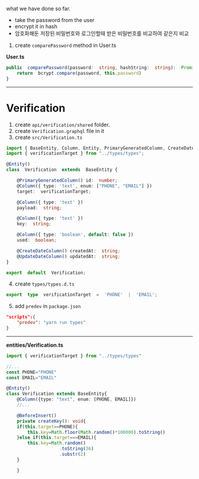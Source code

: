 what we have done so far.
- take the password from the user
- encrypt it in hash
- 암호화해둔 저장된 비밀번호와 로그인할때 받은 비밀번호를 비교하여 같은지 비교

1. create `comparePassword` method in User.ts

**User.ts**
```typescript
public  comparePassword(password:  string, hashString:  string):  Promise<boolean> {
	return  bcrypt.compare(password, this.password)
}
```
-------------------
# Verification
1. create `api/verification/shared` folder.
2. create `Verification.graphql` file in it
3. create `src/Verification.ts`

```typescript
import { BaseEntity, Column, Entity, PrimaryGeneratedColumn, CreateDateColumn, UpdateDateColumn } from  'typeorm';
import { verificationTarget } from "../types/types";

@Entity()
class  Verification  extends  BaseEntity {

	@PrimaryGeneratedColumn() id:  number;
	@Column({ type: 'text', enum: ["PHONE", "EMAIL"] })
	target:  verificationTarget;

	@Column({ type: 'text' })
	payload:  string;

	@Column({ type: 'text' })
	key:  string;

	@Column({ type: 'boolean', default: false })
	used:  boolean;

	@CreateDateColumn() createdAt:  string;
	@UpdateDateColumn() updatedAt:  string;
}

export  default  Verification;
```

4. create `types/types.d.ts`
```typescript
export  type  verificationTarget  =  'PHONE'  |  'EMAIL';
```

5. add `predev` in `package.json`
```json
"scripts":{
	"predev": "yarn run types"
}
```

-----------
**entities/Verification.ts**
```typescript
import { verificationTarget } from "../types/types"

//...
const PHONE="PHONE"
const EMAIL="EMAIL"

@Entity()
class Verification extends BaseEntity{
	@Column({type: "text", enum: [PHONE, EMAIL]})
	//...

	@BeforeInsert()
	private createKey(): void{
	if(this.target==PHONE){
		this.key=Math.floor(Math.random()*100000).toString()
	}else if(this.target===EMAIL){
		this.key=Math.random()
					.toString(36)
					.substr(2)
	}

	}

```
<!--stackedit_data:
eyJoaXN0b3J5IjpbLTExNjIxMjc1MDddfQ==
-->